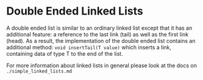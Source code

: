 # Double Ended Linked Lists
A double ended list is similar to an ordinary linked list except that it has an
additional feature: a reference to the last link (tail) as well as the first link
(head). As a result, the implementation of the double ended list contains an
additional method: `void insertTail(T value)` which inserts a link, containing
data of type T to the end of the list.

For more information about linked lists in general please look at the docs on
`./simple_linked_lists.md`


